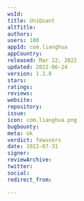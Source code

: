 ```yaml
---
wsId: 
title: UniQuant
altTitle: 
authors: 
users: 100
appId: com.lianghua
appCountry: 
released: Mar 22, 2022
updated: 2022-06-24
version: 1.1.8
stars: 
ratings: 
reviews: 
website: 
repository: 
issue: 
icon: com.lianghua.png
bugbounty: 
meta: ok
verdict: fewusers
date: 2022-07-31
signer: 
reviewArchive: 
twitter: 
social: 
redirect_from: 

---
```


